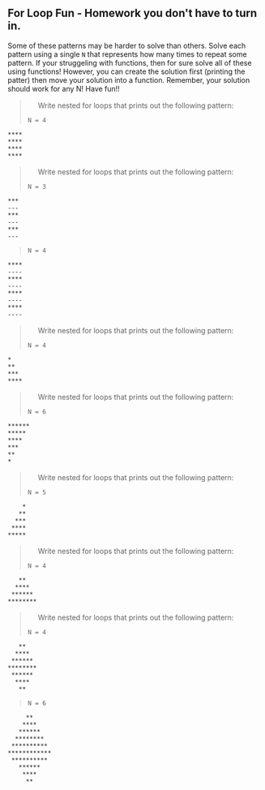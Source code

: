 ## For Loop Fun - Homework you don't have to turn in.

Some of these patterns may be harder to solve than others. Solve each pattern using a single `N` that represents how many times to repeat some pattern. If your struggeling with functions, then for sure solve all of these using functions! However, you can create the solution first (printing the patter) then move your solution into a function. Remember, your solution should work for any N! Have fun!!


><img src="http://cs.mwsu.edu/~griffin/images/one.png" width=16>
>Write nested for loops that prints out the following pattern:
>
> `N = 4`

```
****
****
****
****
```


><img src="http://cs.mwsu.edu/~griffin/images/two.png" width=16>
>Write nested for loops that prints out the following pattern:
>
> `N = 3`

```
***
---
***
---
***
---
```
>
> `N = 4`
```
****
----
****
----
****
----
****
----
```

><img src="http://cs.mwsu.edu/~griffin/images/three.png" width=16>
>Write nested for loops that prints out the following pattern:
>
>`N = 4`
```
*
**
***
****
```


><img src="http://cs.mwsu.edu/~griffin/images/four.png" width=16>
>Write nested for loops that prints out the following pattern:
>
> `N = 6`
```
******
*****
****
***
**
*
```

><img src="http://cs.mwsu.edu/~griffin/images/five.png" width=16>
>Write nested for loops that prints out the following pattern:
>
> `N = 5`
```
    *
   **
  ***
 ****
*****
```

><img src="http://cs.mwsu.edu/~griffin/images/six.png" width=16>
>Write nested for loops that prints out the following pattern:
>
> `N = 4`
```
   **
  ****
 ******
********
```

><img src="http://cs.mwsu.edu/~griffin/images/six.png" width=16>
>Write nested for loops that prints out the following pattern:
>
> `N = 4`
```
   **
  ****
 ******
********
 ******
  ****
   **
```
>
> `N = 6`
```
     **
    ****
   ******
  ********
 **********
************
 **********
   ******
    ****
     **
```
